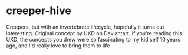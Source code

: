 # creeper-hive
Creepers, but with an invertebrate lifecycle, hopefully it turns out interesting. Original concept by UXD on Deviantart. If you're reading this UXD, the concepts you drew were so fascinating to my kid self 10 years ago, and I'd really love to bring them to life
